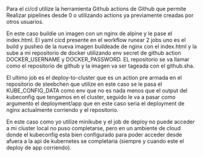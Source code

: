 Para el ci/cd utilize la herramienta Github actions de Github que permite
Realizar pipelines desde 0 o utilizando actions ya previamente creadas por otros
usuarios.

En este caso buildie un imagen con un nginx de alpine y le pase el index.html. 
El yaml cicd presente en el workflow runear 2 jobs uno es el build y pusheo de la 
nueva imagen buildeade de nginx con el index.html y la sube a mi repositorio de docker
utilizando env secret de github action DOCKER_USERNAME y DOCKER_PASSWORD. 
EL repositorio se va llamar como el repositorio de github y la imagen va ser
tageada con el github.sha.

El ultimo job es el deploy-to-cluster que es un action pre armada en el repositorio
de steebchen que utilize en este caso se le pasa el KUBE_CONFIG_DATA como env que
no es nada menos que el output del kubeconfig que tengamos en el cluster, seguido
le va a pasar como argumento el deployment/app que en este caso seria el deployment
de nginx actualmente corriendo y el repositorio.

En este caso como yo utilize minikube y el job de deploy no puede acceder a mi cluster
local no puso completarse, pero en un ambiente de cloud donde el kubeconfig esta
bien configurado para poder acceder desde afuera a la api de kubernetes se 
completaria (siempre y cuando este el deploy de app corriendo).
